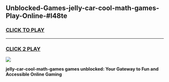 
## Unblocked-Games-jelly-car-cool-math-games-Play-Online-#l48te
<h3>
<a href="https://premium.freeplayer.one?title=jelly-car-cool-math-games&ref=27F">CLICK TO PLAY</a></h3>
<hr>

<h3>
<a href="https://premium.freeplayer.one?title=jelly-car-cool-math-games&ref=27F">CLICK 2 PLAY</a>
  
</h3>

<a href="https://premium.freeplayer.one?title=jelly-car-cool-math-games&ref=27F"><img src="https://clearcache.store/games.png"></a>


**jelly-car-cool-math-games games unblocked: Your Gateway to Fun and Accessible Online Gaming**
